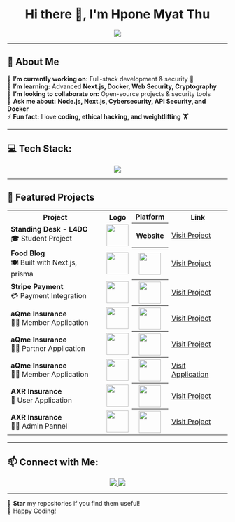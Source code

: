 <h1 align="center">Hi there 👋, I'm Hpone Myat Thu</h1>

<p align="center">
  <a href="https://git.io/typing-svg">
    <img src="https://readme-typing-svg.demolab.com?font=Fira+Code&size=22&pause=1000&color=00C9A7&center=true&vCenter=true&width=750&lines=Full-Stack+Developer+(2+Years+Experience);Cybersecurity+Learner+(Basic+Cryptography);Passionate+about+Technology;International+Diploma+Holder;NCC+Level+4+and+Level+5+Diploma+in+Computing">
  </a>
</p>

---

## 🚀 About Me
🔭 **I’m currently working on:** Full-stack development & security 🔐  
🌱 **I’m learning:** Advanced **Next.js, Docker, Web Security, Cryptography**  
👯 **I’m looking to collaborate on:** Open-source projects & security tools  
💬 **Ask me about:** **Node.js, Next.js, Cybersecurity, API Security, and Docker**  
⚡ **Fun fact:** I love **coding, ethical hacking, and weightlifting 🏋️**  

---

## 💻 Tech Stack:
<p align="center">
  <img src="https://skillicons.dev/icons?i=js,ts,nodejs,react,nextjs,docker,postgres,mysql,mongodb,java,cs,linux,git,aws" />
</p>

---

## 📂 Featured Projects

<table align="center">
    <tr>
        <th>Project</th>
        <th>Logo</th>
        <th>Platform</th>
        <th>Link</th>
    </tr>
    <tr>
        <td><b>Standing Desk - L4DC</b><br>🎓 Student Project</td>
        <td><img src="https://tse4.mm.bing.net/th?id=OIP.0JKKTNguzNFD8chNE4BqAgHaHa&pid=Api&P=0&w=300&h=300" width="50" height="50"></td>
        <th><b>Website</b></th>
        <td><a target="_blank" href="https://fe.dev.axr.d3lab.co/guest/home">Visit Project</a></td>
    </tr>
    <tr>
        <td><b>Food Blog</b><br>🍽️ Built with Next.js, prisma</td>
        <td><img src="https://tse4.mm.bing.net/th?id=OIP.hWK_M6viWSopasexu8kYTgHaHa&pid=Api&P=0&h=220" width="50" height="50"></td>
        <th><img src="https://tse3.mm.bing.net/th?id=OIP.NVAgxTY37kHuIa7RDcCfnAHaGK&pid=Api&P=0&w=300&h=300" width="50" height="50"></th>
        <td><a target="_blank" href="https://nextjs-blog-iota-gray-55.vercel.app/">Visit Project</a></td>
    </tr>
    <tr>
        <td><b>Stripe Payment</b><br>💳 Payment Integration</td>
        <td><img src="https://encrypted-tbn0.gstatic.com/images?q=tbn:ANd9GcSUDtT-MID9fNzbw0GYXpfwliT81vfNl3ze0Wj-GRY_PsNbUkYQModqL5nFCWqnHx5ql30&usqp=CAU" width="50" height="50"></td>
        <th><img src="https://tse3.mm.bing.net/th?id=OIP.NVAgxTY37kHuIa7RDcCfnAHaGK&pid=Api&P=0&w=300&h=300" width="50" height="50"></th>
        <td><a target="_blank" href="https://stripe-75s8.vercel.app/">Visit Project</a></td>
    </tr>
    <tr>
        <td><b>aQme Insurance </b><br>👨‍🦰 Member Application</td>
        <td><img src="https://tse2.mm.bing.net/th?id=OIP.C8XGDlgeJwTzvHH1mV-q-gHaHa" width="50" height="50"></td>
        <th><img src="https://tse3.mm.bing.net/th?id=OIP.NVAgxTY37kHuIa7RDcCfnAHaGK&pid=Api&P=0&w=300&h=300" width="50" height="50"></th>
        <td><a target="_blank" href="https://fe.2d.r2cr.member.dev.d3lab.co/">Visit Project</a></td>
    </tr>
    <tr>
        <td><b>aQme Insurance</b><br>🧑‍🔧 Partner Application</td>
        <td><img src="https://tse2.mm.bing.net/th?id=OIP.C8XGDlgeJwTzvHH1mV-q-gHaHa" width="50" height="50"></td>
        <th><img src="https://tse3.mm.bing.net/th?id=OIP.NVAgxTY37kHuIa7RDcCfnAHaGK&pid=Api&P=0&w=300&h=300" width="50" height="50"></th>
        <td><a target="_blank" href="https://fe.2d.r2cr.partner.dev.d3lab.co/login">Visit Project</a></td>
    </tr>
    <tr>
        <td><b>aQme Insurance</b><br>🧑‍🔧 Member Application</td>
        <td><img src="https://tse2.mm.bing.net/th?id=OIP.C8XGDlgeJwTzvHH1mV-q-gHaHa" width="50" height="50"></td>
        <th><img src="https://www.freeiconspng.com/thumbs/android-icon/displaying-18-images-for-android-music-icon-png--27.png" width="50" height="50"></th>
        <td><a target="_blank" href="https://play.google.com/store/search?q=aQme&c=apps">Visit Application</a></td>
    </tr>
    <tr>
        <td><b>AXR Insurance</b><br>👱 User Application</td>
        <td><img src="https://axr-digital-insurance.s3.ap-southeast-1.amazonaws.com/tza-local-temp/1743486090823_Screenshot%202025-04-01%20121107.png" width="50" height="50"></td>
        <th><img src="https://tse3.mm.bing.net/th?id=OIP.NVAgxTY37kHuIa7RDcCfnAHaGK&pid=Api&P=0&w=300&h=300" width="50" height="50"></th>
        <td><a target="_blank" href="https://fe.dev.axr.d3lab.co/guest/home">Visit Project</a></td>
    </tr>
    <tr>
        <td><b>AXR Insurance</b><br>👨‍🔧 Admin Pannel</td>
        <td><img src="https://axr-digital-insurance.s3.ap-southeast-1.amazonaws.com/tza-local-temp/1743486090823_Screenshot%202025-04-01%20121107.png" width="50" height="50"></td>
        <th><img src="https://tse3.mm.bing.net/th?id=OIP.NVAgxTY37kHuIa7RDcCfnAHaGK&pid=Api&P=0&w=300&h=300" width="50" height="50"></th>
        <td><a target="_blank" href="https://fe.axr.admin.dev.d3lab.co/">Visit Project</a></td>
    </tr>
</table>

---

## 📫 Connect with Me:
<p align="center">
  <a href="https://www.linkedin.com/in/hpone-myat-thu-360903262/" target="_blank">
    <img src="https://img.shields.io/badge/LinkedIn-0077B5?style=for-the-badge&logo=linkedin&logoColor=white">
  </a>
  <a href="hponemy8tthu@gmail.com">
    <img src="https://img.shields.io/badge/Email-D14836?style=for-the-badge&logo=gmail&logoColor=white">
  </a>
</p>

---

🌟 **Star** my repositories if you find them useful!  
🚀 Happy Coding!  

<!-- Proudly created with GPRM ( https://gprm.itsvg.in ) -->
